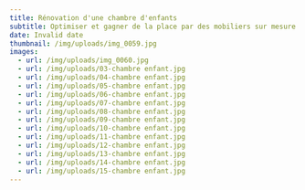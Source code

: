 ```yaml
---
title: Rénovation d'une chambre d'enfants
subtitle: Optimiser et gagner de la place par des mobiliers sur mesure
date: Invalid date
thumbnail: /img/uploads/img_0059.jpg
images:
  - url: /img/uploads/img_0060.jpg
  - url: /img/uploads/03-chambre enfant.jpg
  - url: /img/uploads/04-chambre enfant.jpg
  - url: /img/uploads/05-chambre enfant.jpg
  - url: /img/uploads/06-chambre enfant.jpg
  - url: /img/uploads/07-chambre enfant.jpg
  - url: /img/uploads/08-chambre enfant.jpg
  - url: /img/uploads/09-chambre enfant.jpg
  - url: /img/uploads/10-chambre enfant.jpg
  - url: /img/uploads/11-chambre enfant.jpg
  - url: /img/uploads/12-chambre enfant.jpg
  - url: /img/uploads/13-chambre enfant.jpg
  - url: /img/uploads/14-chambre enfant.jpg
  - url: /img/uploads/15-chambre enfant.jpg
---
```


